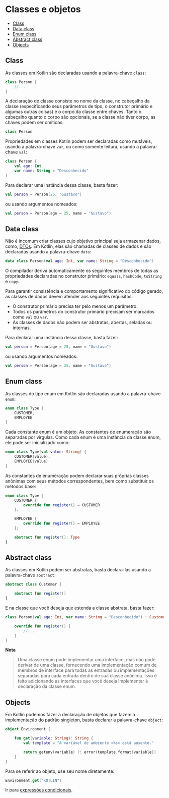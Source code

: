 # Classes e objetos

* [Class](#class)
* [Data class](#data-class)
* [Enum class](#enum-class)
* [Abstract class](#abstract-class)
* [Objects](#objects)

<div id='class'></div> 

## Class

As classes em Kotlin são declaradas usando a palavra-chave `class`:

```kotlin
class Person {
    //...
}
```

A declaração de classe consiste no nome da classe, no cabeçalho da classe (especificando seus parâmetros de tipo, o
construtor primário e algumas outras coisas) e o corpo da classe entre chaves. Tanto o cabeçalho quanto o corpo são
opcionais, se a classe não tiver corpo, as chaves podem ser omitidas:

```kotlin
class Person
```

Propriedades em classes Kotlin podem ser declaradas como mutáveis, usando a palavra-chave `var`,
ou como somente leitura, usando a palavra-chave `val`:

```kotlin
class Person {
    val age: Int
    var name: String = "Desconhecido"
}
```

Para declarar uma instância dessa classe, basta fazer:

```kotlin
val person = Person(25, "Gustavo")
```

ou usando argumentos nomeados:

```kotlin
val person = Person(age = 25, name = "Gustavo")
```

<div id='data-class'></div> 

## Data class

Não é incomum criar classes cujo objetivo principal seja armazenar dados, como,
[DTOs](https://pt.wikipedia.org/wiki/Objeto_de_Transfer%C3%AAncia_de_Dados).
Em Kotlin, elas são chamadas de classes de dados e são declaradas usando a palavra-chave `data`:

```kotlin
data class Person(val age: Int, var name: String = "Desconhecido")
```

O compilador deriva automaticamente os seguintes membros de todas as propriedades declaradas no construtor primário:
`equals`, `hashCode`, `toString` e `copy`.

Para garantir consistência e comportamento significativo do código gerado, as classes de dados devem atender aos
seguintes requisitos:

- O construtor primário precisa ter pelo menos um parâmetro.
- Todos os parâmetros do construtor primário precisam ser marcados como `val` ou `var`.
- As classes de dados não podem ser abstratas, abertas, seladas ou internas.

Para declarar uma instância dessa classe, basta fazer:

```kotlin
val person = Person(age = 25, name = "Gustavo")
```

ou usando argumentos nomeados:

```kotlin
val person = Person(age = 25, name = "Gustavo")
```

<div id='enum-class'></div> 

## Enum class

As classes do tipo enum em Kotlin são declaradas usando a palavra-chave `enum`:

```kotlin
enum class Type {
    CUSTOMER,
    EMPLOYEE
}
```

Cada constante enum é um objeto. As constantes de enumeração são separadas por vírgulas. Como cada enum é uma instância
da classe enum, ele pode ser inicializado como:

```kotlin
enum class Type(val value: String) {
    CUSTOMER(value),
    EMPLOYEE(value)
}
```

As constantes de enumeração podem declarar suas próprias classes anônimas com seus métodos correspondentes, bem como
substituir os métodos base:

```kotlin
enum class Type {
    CUSTOMER {
        override fun register() = CUSTOMER
    },

    EMPLOYEE {
        override fun register() = EMPLOYEE
    };

    abstract fun register(): Type
}
```

<div id='abstract-class'></div> 

## Abstract class

As classes em Kotlin podem ser abstratas, basta declara-las usando a palavra-chave `abstract`:

```kotlin
abstract class Customer {

    abstract fun register()
}
```

E na classe que você deseja que estenda a classe abstrata, basta fazer:

```kotlin
class Person(val age: Int, var name: String = "Desconhecido") : Customer() {

    override fun register() {
        //...
    }
}
```

**Nota**
> Uma classe enum pode implementar uma interface, mas não pode derivar de uma classe, fornecendo uma implementação
> comum de membros de interface para todas as entradas ou implementações separadas para cada entrada dentro de sua
> classe anônima. Isso é feito adicionando as interfaces que você deseja implementar à declaração da classe enum.

<div id='objects'></div> 

## Objects

Em Kotlin podemos fazer a declaração de objetos que fazem a implementação do
padrão [singleton](https://pt.wikipedia.org/wiki/Singleton), basta declarar a palavra-chave `object`:

```kotlin
object Environment {

    fun get(variable: String): String {
        val template = "A variável de ambiente <%s> está ausente."

        return getenv(variable) ?: error(template.format(variable))
    }
}
```

Para se referir ao objeto, use seu nome diretamente:

```kotlin
Environment.get("KOTLIN")
```

Ir para [expressões condicionais](EXPRESSIONS.md).
